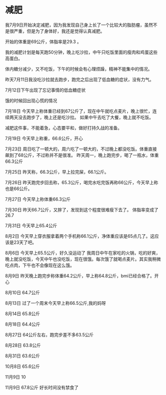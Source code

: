 # 减肥

我7月9日开始决定减肥，因为我发现自己身上长了一个比较大的脂肪瘤，虽然不是很严重，但是为了身体好，我还是觉得认真减肥。

开始的体重是69公斤，体脂率是29.3 。

我的减肥计划是每天跑50分钟，晚上吃沙拉，中午只吃饭里面的瘦肉和鸡蛋这些高蛋白。

体内糖分减少，又不吃饭，下午的时候会有心理烦躁，精神不能集中的情况。

昨天7月11日我没吃沙拉就去跑步，跑完之后出现了低血糖的症状，没有力气。

7月12日下午出现了忘记事情的低血糖症状

饿的时候回出现心慌的情况

7月18日
今天早上称体重已经到67公斤了，现在中午就吃点麦片，晚上很忙，连续两天没去跑步了，晚上还是吃沙拉。
如果中午去吃了大餐，晚上就不吃饭。

减肥这件事，不能着急，心态要平和，做好打持久战的准备。

7月19日
今天早上称重，66.6公斤，开心

7月23日
周日吃了一顿大的，周六吃了一顿大的，不过晚上都没吃饭。体重直接飙到了68公斤，不过称并不是很准。
昨天周一，晚上跑完步，喝了一瓶水，体重66.3公斤

7月25日
昨天称，66.3公斤，早上拉完屎，66.1公斤。

7月26日
昨天跑完步回去称，65.3公斤，喝完水吃完饭再称66公斤，今天早上称也是66公斤。

7月27日
今天早上称体重66.3公斤

7月30日
昨天66.7公斤，又胖了，发现到这个程度很难瘦下去了。
体脂率变成了26.7

7月31日
今天早上65.4公斤

8月2日
今天早上穿衣服拿着两个手机称66.1公斤，净体重应该是65点几了。这应该是23天了吧。

8月6日
今天早上65.5公斤，好久没运动了
我周日中午在家吃的火锅，吃的好爽，晚上就没吃饭，今天中午也没吃饭，现在很饿。每次饿了就喝点麦片。其实我稍微吃点肉，下午也不会像现在这么饿。

8月9日
昨天晚上跑完步称体重64.2公斤，早上称64.8公斤，bmi已经合格了。开心

8月10日
64.7公斤

8月13日
过了一个周末今天早上称66.5公斤,我的妈呀

8月14日
65.8公斤

8月18日
64.4公斤

8月27日
64公斤左右，跑完步差不多63.5公斤

8月28日
63.8公斤

8月31日
63.6公斤

10月8日
65.6公斤

11月9日
10

11月9日
67.8公斤 好长时间没有禁食了
